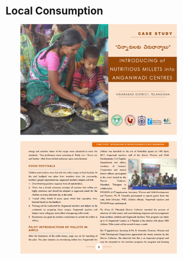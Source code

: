 # Local Consumption

<figure><img src="../../../.gitbook/assets/image (32).png" alt=""><figcaption></figcaption></figure>

<figure><img src="../../../.gitbook/assets/image (47).png" alt=""><figcaption></figcaption></figure>
